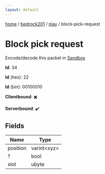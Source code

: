 ```yaml
---
layout: default
---
```


[home](/)  /  [bedrock201](/protocol/bedrock201)  /  [play](/protocol/bedrock201/play)  /  block-pick-request

# Block pick request

Encode/decode this packet in [Sandbox](../../../sandbox/bedrock201#play.block_pick_request)

**Id**: 34

**Id** (hex): 22

**Id** (bin): 00100010

**Clientbound**: ✖️

**Serverbound**: ✔️

## Fields

Name | Type
---|---
position | varint&lt;xyz&gt;
? | bool
slot | ubyte
